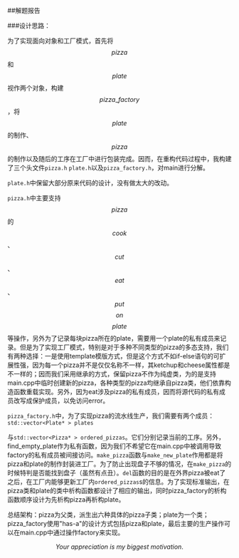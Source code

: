##解题报告



###设计思路：



为了实现面向对象和工厂模式，首先将$$pizza$$和$$plate$$视作两个对象，构建$$pizza\_factory$$，将$$plate$$的制作、$$pizza$$的制作以及随后的工序在工厂中进行包装完成。因而，在重构代码过程中，我构建了三个头文件```pizza.h``` ```plate.h```以及```pizza_factory.h```，对main进行分解。



```plate.h```中保留大部分原来代码的设计，没有做太大的改动。



```pizza.h```中主要支持$$pizza$$ 的$$cook$$、$$cut$$、 $$eat$$、 $$put$$ $$on$$ $$plate$$ 等操作，另外为了记录每块pizza所在的plate，需要用一个plate的私有成员来记录。但是为了实现工厂模式，特别是对于多种不同类型的pizza的多态支持，我们有两种选择：一是使用template模版方式，但是这个方式不如if-else语句的可扩展性强，因为每一个pizza并不是仅仅名称不一样，其ketchup和cheese属性都是不一样的；因而我们采用继承的方式，保留pizza不作为纯虚类，为的是支持main.cpp中临时创建新的pizza，各种类型的pizza均继承自pizza类，他们依靠构造函数重载实现。另外，因为eat涉及pizza的私有成员，因而将源代码的私有成员改写成保护成员，以免访问error。



```pizza_factory.h```中，为了实现pizza的流水线生产，我们需要有两个成员： ```std::vector<Plate* > plates```

与```std::vector<Pizza* > ordered_pizzas```。它们分别记录当前的工序。另外，find_empty_plate作为私有函数，因为我们不希望它在main.cpp中被调用导致factory的私有成员被间接访问。```make_pizza```函数与```make_new_plate```作用都是将pizza和plate的制作封装进工厂。为了防止出现盘子不够的情况，在```make_pizza```的时候特判是否能找到盘子（虽然有点丑）。```del```函数的目的是在外界pizza被eat了之后，在工厂内能够更新工厂内```ordered_pizzas```s的信息。为了实现标准输出，在pizza类和plate的类中析构函数都设计了相应的输出，同时pizza_factory的析构函数顺序设计为先析构pizza再析构plate。



总结架构：pizza为父类，派生出六种具体的pizza子类；plate为一个类；pizza_factory使用"has-a"的设计方式包括pizza和plate，最后主要的生产操作可以在main.cpp中通过操作factory来实现。



$$Your\ appreciation\ is\ my\ biggest\ motivation.$$



